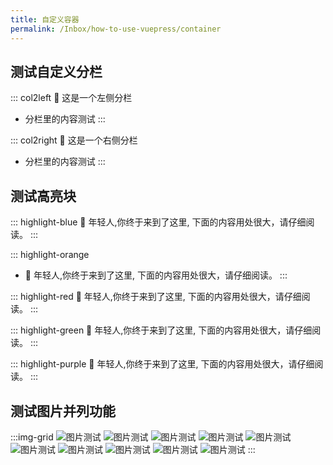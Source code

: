 ```yaml
---
title: 自定义容器
permalink: /Inbox/how-to-use-vuepress/container
---
```


## 测试自定义分栏

<p></p>

::: col2left 📢 这是一个左侧分栏
- 分栏里的内容测试
:::

::: col2right 📢 这是一个右侧分栏
- 分栏里的内容测试
:::

## 测试高亮块

::: highlight-blue
📢 年轻人,你终于来到了这里, 下面的内容用处很大，请仔细阅读。
:::

::: highlight-orange
- 📢 年轻人,你终于来到了这里, 下面的内容用处很大，请仔细阅读。
:::

::: highlight-red
📢 年轻人,你终于来到了这里, 下面的内容用处很大，请仔细阅读。
:::

::: highlight-green
📢 年轻人,你终于来到了这里, 下面的内容用处很大，请仔细阅读。
:::

::: highlight-purple
📢 年轻人,你终于来到了这里, 下面的内容用处很大，请仔细阅读。
:::

## 测试图片并列功能

:::img-grid
![图片测试](https://image.echoxu.cn/658800449.jpg)  ![图片测试](https://image.echoxu.cn/928618951.jpg) ![图片测试](https://image.echoxu.cn/928618951.jpg) ![图片测试](https://image.echoxu.cn/928618951.jpg) ![图片测试](https://image.echoxu.cn/658800449.jpg) ![图片测试](https://image.echoxu.cn/658800449.jpg) ![图片测试](https://image.echoxu.cn/658800449.jpg) ![图片测试](https://image.echoxu.cn/658800449.jpg) ![图片测试](https://image.echoxu.cn/658800449.jpg) ![图片测试](https://image.echoxu.cn/658800449.jpg) 
:::


